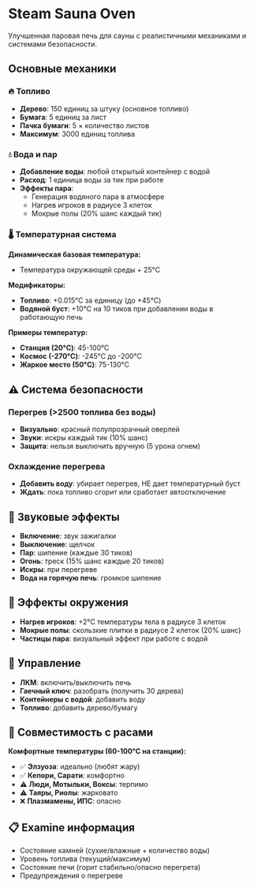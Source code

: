 # Steam Sauna Oven

Улучшенная паровая печь для сауны с реалистичными механиками и системами безопасности.

## Основные механики

### 🔥 Топливо
- **Дерево**: 150 единиц за штуку (основное топливо)
- **Бумага**: 5 единиц за лист
- **Пачка бумаги**: 5 × количество листов
- **Максимум**: 3000 единиц топлива

### 💧 Вода и пар
- **Добавление воды**: любой открытый контейнер с водой
- **Расход**: 1 единица воды за тик при работе
- **Эффекты пара**: 
  - Генерация водяного пара в атмосфере
  - Нагрев игроков в радиусе 3 клеток
  - Мокрые полы (20% шанс каждый тик)

### 🌡️ Температурная система
**Динамическая базовая температура:**
- Температура окружающей среды + 25°C

**Модификаторы:**
- **Топливо**: +0.015°C за единицу (до +45°C)
- **Водяной буст**: +10°C на 10 тиков при добавлении воды в работающую печь

**Примеры температур:**
- **Станция (20°C)**: 45-100°C
- **Космос (-270°C)**: -245°C до -200°C
- **Жаркое место (50°C)**: 75-130°C

## ⚠️ Система безопасности

### Перегрев (>2500 топлива без воды)
- **Визуально**: красный полупрозрачный оверлей
- **Звуки**: искры каждый тик (10% шанс)
- **Защита**: нельзя выключить вручную (5 урона огнем)

### Охлаждение перегрева
- **Добавить воду**: убирает перегрев, НЕ дает температурный буст
- **Ждать**: пока топливо сгорит или сработает автоотключение

## 🎵 Звуковые эффекты
- **Включение**: звук зажигалки
- **Выключение**: щелчок
- **Пар**: шипение (каждые 30 тиков)
- **Огонь**: треск (15% шанс каждые 20 тиков)
- **Искры**: при перегреве
- **Вода на горячую печь**: громкое шипение

## 🌊 Эффекты окружения
- **Нагрев игроков**: +2°C температуры тела в радиусе 3 клеток
- **Мокрые полы**: скользкие плитки в радиусе 2 клеток (20% шанс)
- **Частицы пара**: визуальный эффект при работе с водой

## 🔧 Управление
- **ЛКМ**: включить/выключить печь
- **Гаечный ключ**: разобрать (получить 30 дерева)
- **Контейнеры с водой**: добавить воду
- **Топливо**: добавить дерево/бумагу

## 🏥 Совместимость с расами
**Комфортные температуры (60-100°C на станции):**
- ✅ **Элзуоза**: идеально (любят жару)
- ✅ **Кепори, Сарати**: комфортно
- ⚠️ **Люди, Мотыльки, Воксы**: терпимо
- ⚠️ **Таяры, Риолы**: жарковато
- ❌ **Плазмамены, ИПС**: опасно

## 📋 Examine информация
- Состояние камней (сухие/влажные + количество воды)
- Уровень топлива (текущий/максимум)
- Состояние печи (горит стабильно/опасно перегрета)
- Предупреждения о перегреве
